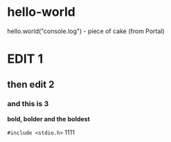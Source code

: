 # hello-world
hello.world("console.log") - piece of cake (from Portal)

# EDIT 1
## then edit 2
### and this is 3

**bold, bolder and the boldest**

`#include <stdio.h>` 
1111
